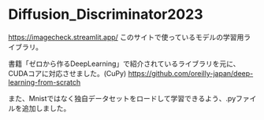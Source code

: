 # Diffusion_Discriminator2023

https://imagecheck.streamlit.app/
このサイトで使っているモデルの学習用ライブラリ。

書籍「ゼロから作るDeepLearning」で紹介されているライブラリを元に、CUDAコアに対応させました。(CuPy)
https://github.com/oreilly-japan/deep-learning-from-scratch

また、Mnistではなく独自データセットをロードして学習できるよう、.pyファイルを追加しました。
